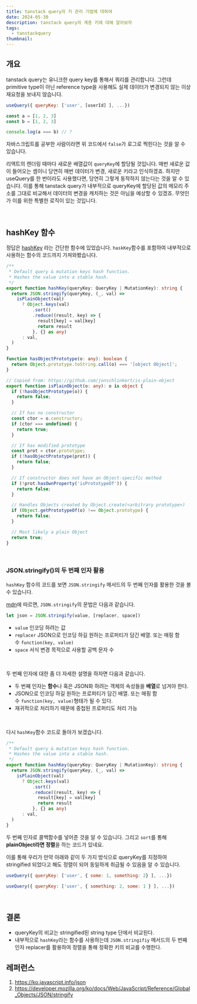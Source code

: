 ```yaml
---
title: tanstack query의 키 관리 기법에 대하여
date: 2024-05-30
description: tanstack query의 계층 키에 대해 알아보자
tags:
  - tanstackquery
thumbnail:
---
```

## 개요
tanstack query는 유니크한 query key를 통해서 쿼리를 관리합니다.
그런데 primitive type이 아닌 reference type을 사용해도 실제 데이터가 변경되지 않는 이상 재요청을 보내지 않습니다.

```jsx
useQuery({ queryKey: ['user', [userId] ], ...})
```

```js
const a = [1, 2, 3]
const b = [1, 2, 3]

console.log(a === b) // ?
```
자바스크립트를 공부한 사람이라면 위 코드에서 `false`가 로그로 찍힌다는 것을 알 수 있습니다.

리액트의 렌더링 때마다 새로운 배열값이 `queryKey`에 할당될 것입니다.
매번 새로운 값이 들어오는 셈이니 당연히 매번 데이터가 변경, 새로운 키라고 인식하겠죠.
하지만 useQuery를 한 번이라도 사용했다면, 당연히 그렇게 동작하지 않는다는 것을 알 수 있습니다.
이를 통해 tanstack query가 내부적으로 queryKey에 할당된 값의 메모리 주소를 그대로 비교해서 데이터의 변경을 캐치하는 것은 아님을 예상할 수 있겠죠.
무엇인가 이를 위한 특별한 로직이 있는 것입니다.

<br />

## hashKey 함수
정답은 [hashKey](https://github.com/TanStack/query/blob/b0c09aa63d7b8dad84d34ee5ba49d280032e467d/packages/query-core/src/utils.ts#L178) 라는 간단한 함수에 있었습니다.
`haskKey`함수를 포함하여 내부적으로 사용하는 함수의 코드까지 가져와봤습니다.

```ts
/**
 * Default query & mutation keys hash function.
 * Hashes the value into a stable hash.
 */
export function hashKey(queryKey: QueryKey | MutationKey): string {
  return JSON.stringify(queryKey, (_, val) =>
    isPlainObject(val)
      ? Object.keys(val)
          .sort()
          .reduce((result, key) => {
            result[key] = val[key]
            return result
          }, {} as any)
      : val,
  )
}

function hasObjectPrototype(o: any): boolean {
  return Object.prototype.toString.call(o) === '[object Object]';
}

// Copied from: https://github.com/jonschlinkert/is-plain-object
export function isPlainObject(o: any): o is object {
  if (!hasObjectPrototype(o)) {
    return false;
  }

  // If has no constructor
  const ctor = o.constructor;
  if (ctor === undefined) {
    return true;
  }

  // If has modified prototype
  const prot = ctor.prototype;
  if (!hasObjectPrototype(prot)) {
    return false;
  }

  // If constructor does not have an Object-specific method
  if (!prot.hasOwnProperty('isPrototypeOf')) {
    return false;
  }

  // Handles Objects created by Object.create(<arbitrary prototype>)
  if (Object.getPrototypeOf(o) !== Object.prototype) {
    return false;
  }

  // Most likely a plain Object
  return true;
}
```


<br />

### JSON.stringify()의 두 번째 인자 활용

`hashKey` 함수의 코드를 보면 `JSON.stringify` 메서드의 두 번째 인자를 활용한 것을 볼 수 있습니다. 


[mdn](https://developer.mozilla.org/ko/docs/Web/JavaScript/Reference/Global_Objects/JSON/stringify)에 따르면, `JSON.stringify`의 문법은 다음과 같습니다.
```js
let json = JSON.stringify(value, [replacer, space])
```

- `value`
인코딩 하려는 값
- `replacer`
JSON으로 인코딩 하길 원하는 프로퍼티가 담긴 배열. 또는 매핑 함수 `function(key, value)`
- `space`
서식 변경 목적으로 사용할 공백 문자 수

<br />

두 번째 인자에 대한 좀 더 자세한 설명을 하자면 다음과 같습니다.

- 두 번째 인자는 **함수**나 혹은 JSON화 하려는 객체의 속성들을 **배열**로 넘겨야 한다.
- JSON으로 인코딩 하길 원하는 프로퍼티가 담긴 배열. 또는 매핑 함수 `function(key, value)`형태가 될 수 있다.
- 재귀적으로 처리하기 때문에 중첩된 프로퍼티도 처리 가능

<br />

다시 `hashKey`함수 코드로 돌아가 보겠습니다.
```ts
/**
 * Default query & mutation keys hash function.
 * Hashes the value into a stable hash.
 */
export function hashKey(queryKey: QueryKey | MutationKey): string {
  return JSON.stringify(queryKey, (_, val) =>
    isPlainObject(val)
      ? Object.keys(val)
          .sort()
          .reduce((result, key) => {
            result[key] = val[key]
            return result
          }, {} as any)
      : val,
  )
}

```

두 번째 인자로 콜백함수를 넣어준 것을 알 수 있습니다.
그리고 `sort`를 통해 **plainObject라면 정렬**을 하는 코드가 있네요.

이를 통해 우리가 만약 아래와 같이 두 가지 방식으로 queryKey를 지정하여 stringified 되었다고 해도 정렬이 되어 동일하게 취급될 수 있음을 알 수 있습니다.

```js
useQuery({ queryKey: ['user', { some: 1, something: 2} ], ...})
```

```js
useQuery({ queryKey: ['user', { something: 2, some: 1 } ], ...})
```


<br />

## 결론
- queryKey의 비교는 stringified된 string type 단에서 비교된다.
- 내부적으로 `hashKey`라는 함수를 사용하는데 `JSON.stringifiy` 메서드의  두 번째 인자 replacer를 활용하여 정렬을 통해 정확한 키의 비교를 수행한다.


## 레퍼런스
1. https://ko.javascript.info/json
2. https://developer.mozilla.org/ko/docs/Web/JavaScript/Reference/Global_Objects/JSON/stringify